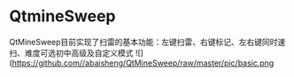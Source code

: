 # QtmineSweep
QtMineSweep目前实现了扫雷的基本功能：左键扫雷、右键标记、左右键同时速扫、难度可选初中高级及自定义模式
![](https://github.com//abaisheng/QtMineSweep/raw/master/pic/basic.png
